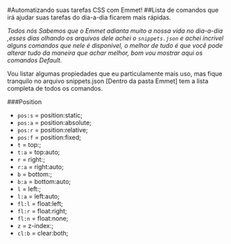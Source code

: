 #Automatizando suas tarefas CSS com Emmet!
##Lista de comandos que irá ajudar suas tarefas do dia-a-dia ficarem mais rápidas.

*Todos nós Sabemos que o Emmet adianta muito a nossa vida no dia-a-dia ,esses dias olhando os arquivos dele 
achei  o `snippets.json` e achei incrivel alguns comandos que nele é disponivel, o melhor de tudo é que você pode alterar tudo 
da maneira que achar melhor, bom vou mostrar aqui os comandos Default.*

Vou listar algumas propiedades que eu particulamente mais uso, mas fique tranquilo no arquivo 
snippets.json [Dentro da pasta Emmet] tem a lista completa de todos os comandos.

###Position
- `pos:s` = position:static;
- `pos:a` = position:absolute;
- `pos:r` = position:relative;
- `pos:f` = position:fixed;
- `t` = top:;
- `t:a` = top:auto;
- `r` = right:;
- `r:a` = right:auto;
- `b` = bottom:;
- `b:a` = bottom:auto;
- `l` = left:;
- `l:a` = left:auto;
- `fl:l` = float:left;
- `fl:r` = float:right;
- `fl:n` = float:none;
- `z` = z-index:;
- `cl:b` = clear:both;
